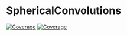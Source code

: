 # SphericalConvolutions

[![Coverage](https://codecov.io/gh/meggart/SphericalConvolutions.jl/branch/main/graph/badge.svg)](https://codecov.io/gh/meggart/SphericalConvolutions.jl)
[![Coverage](https://coveralls.io/repos/github/meggart/SphericalConvolutions.jl/badge.svg?branch=main)](https://coveralls.io/github/meggart/SphericalConvolutions.jl?branch=main)
